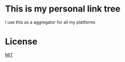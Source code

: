 # This is my personal link tree

I use this as a aggregator for all my platforms

# License

[MIT](https://opensource.org/licenses/BSD-3-Clause)
